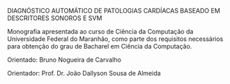DIAGNÓSTICO AUTOMÁTICO DE PATOLOGIAS CARDÍACAS BASEADO EM DESCRITORES SONOROS E SVM


Monografia apresentada ao curso de Ciência da Computação da Universidade Federal do Maranhão, como parte dos requisitos necessários para obtenção do grau de Bacharel em Ciência da Computação.


Orientado: Bruno Nogueira de Carvalho

Orientador: Prof. Dr. João Dallyson Sousa de Almeida

